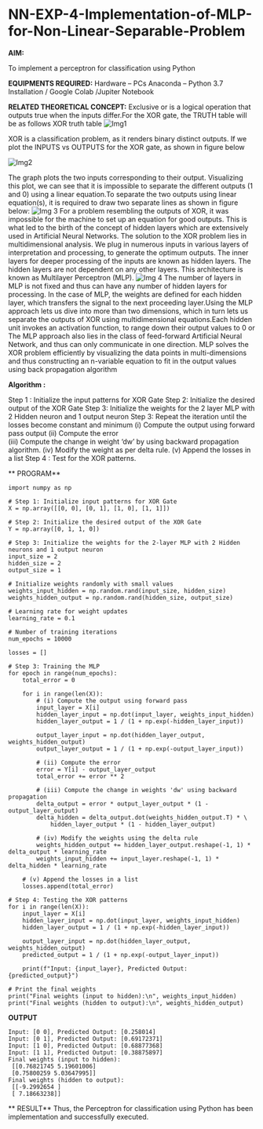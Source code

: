 # NN-EXP-4-Implementation-of-MLP-for-Non-Linear-Separable-Problem
**AIM:**

To implement a perceptron for classification using Python

**EQUIPMENTS REQUIRED:**
Hardware – PCs
Anaconda – Python 3.7 Installation / Google Colab /Jupiter Notebook

**RELATED THEORETICAL CONCEPT:**
Exclusive or is a logical operation that outputs true when the inputs differ.For the XOR gate, the TRUTH table will be as follows
XOR truth table
![Img1](https://user-images.githubusercontent.com/112920679/195774720-35c2ed9d-d484-4485-b608-d809931a28f5.gif)

XOR is a classification problem, as it renders binary distinct outputs. If we plot the INPUTS vs OUTPUTS for the XOR gate, as shown in figure below

![Img2](https://user-images.githubusercontent.com/112920679/195774898-b0c5886b-3d58-4377-b52f-73148a3fe54d.gif)

The graph plots the two inputs corresponding to their output. Visualizing this plot, we can see that it is impossible to separate the different outputs (1 and 0) using a linear equation.To separate the two outputs using linear equation(s), it is required to draw two separate lines as shown in figure below:
![Img 3](https://user-images.githubusercontent.com/112920679/195775012-74683270-561b-4a3a-ac62-cf5ddfcf49ca.gif)
For a problem resembling the outputs of XOR, it was impossible for the machine to set up an equation for good outputs. This is what led to the birth of the concept of hidden layers which are extensively used in Artificial Neural Networks. The solution to the XOR problem lies in multidimensional analysis. We plug in numerous inputs in various layers of interpretation and processing, to generate the optimum outputs.
The inner layers for deeper processing of the inputs are known as hidden layers. The hidden layers are not dependent on any other layers. This architecture is known as Multilayer Perceptron (MLP).
![Img 4](https://user-images.githubusercontent.com/112920679/195775183-1f64fe3d-a60e-4998-b4f5-abce9534689d.gif)
The number of layers in MLP is not fixed and thus can have any number of hidden layers for processing. In the case of MLP, the weights are defined for each hidden layer, which transfers the signal to the next proceeding layer.Using the MLP approach lets us dive into more than two dimensions, which in turn lets us separate the outputs of XOR using multidimensional equations.Each hidden unit invokes an activation function, to range down their output values to 0 or The MLP approach also lies in the class of feed-forward Artificial Neural Network, and thus can only communicate in one direction. MLP solves the XOR problem efficiently by visualizing the data points in multi-dimensions and thus constructing an n-variable equation to fit in the output values using back propagation algorithm

**Algorithm :**

Step 1 : Initialize the input patterns for XOR Gate
Step 2: Initialize the desired output of the XOR Gate
Step 3: Initialize the weights for the 2 layer MLP with 2 Hidden neuron 
              and 1 output neuron
Step 3: Repeat the  iteration  until the losses become constant and 
              minimum
              (i)  Compute the output using forward pass output
              (ii) Compute the error  
		          (iii) Compute the change in weight ‘dw’ by using backward 
                     propagation algorithm.
             (iv) Modify the weight as per delta rule.
             (v)   Append the losses in a list
Step 4 : Test for the XOR patterns.

** PROGRAM** 
```
import numpy as np

# Step 1: Initialize input patterns for XOR Gate
X = np.array([[0, 0], [0, 1], [1, 0], [1, 1]])

# Step 2: Initialize the desired output of the XOR Gate
Y = np.array([0, 1, 1, 0])

# Step 3: Initialize the weights for the 2-layer MLP with 2 Hidden neurons and 1 output neuron
input_size = 2
hidden_size = 2
output_size = 1

# Initialize weights randomly with small values
weights_input_hidden = np.random.rand(input_size, hidden_size)
weights_hidden_output = np.random.rand(hidden_size, output_size)

# Learning rate for weight updates
learning_rate = 0.1

# Number of training iterations
num_epochs = 10000

losses = []

# Step 3: Training the MLP
for epoch in range(num_epochs):
    total_error = 0

    for i in range(len(X)):
        # (i) Compute the output using forward pass
        input_layer = X[i]
        hidden_layer_input = np.dot(input_layer, weights_input_hidden)
        hidden_layer_output = 1 / (1 + np.exp(-hidden_layer_input))

        output_layer_input = np.dot(hidden_layer_output, weights_hidden_output)
        output_layer_output = 1 / (1 + np.exp(-output_layer_input))

        # (ii) Compute the error
        error = Y[i] - output_layer_output
        total_error += error ** 2

        # (iii) Compute the change in weights 'dw' using backward propagation
        delta_output = error * output_layer_output * (1 - output_layer_output)
        delta_hidden = delta_output.dot(weights_hidden_output.T) * \
            hidden_layer_output * (1 - hidden_layer_output)

        # (iv) Modify the weights using the delta rule
        weights_hidden_output += hidden_layer_output.reshape(-1, 1) * delta_output * learning_rate
        weights_input_hidden += input_layer.reshape(-1, 1) * delta_hidden * learning_rate

    # (v) Append the losses in a list
    losses.append(total_error)

# Step 4: Testing the XOR patterns
for i in range(len(X)):
    input_layer = X[i]
    hidden_layer_input = np.dot(input_layer, weights_input_hidden)
    hidden_layer_output = 1 / (1 + np.exp(-hidden_layer_input))

    output_layer_input = np.dot(hidden_layer_output, weights_hidden_output)
    predicted_output = 1 / (1 + np.exp(-output_layer_input))

    print(f"Input: {input_layer}, Predicted Output: {predicted_output}")

# Print the final weights
print("Final weights (input to hidden):\n", weights_input_hidden)
print("Final weights (hidden to output):\n", weights_hidden_output)
```
 **OUTPUT** 
```
Input: [0 0], Predicted Output: [0.258014]
Input: [0 1], Predicted Output: [0.69172371]
Input: [1 0], Predicted Output: [0.68877368]
Input: [1 1], Predicted Output: [0.38875897]
Final weights (input to hidden):
 [[0.76821745 5.19601006]
 [0.75800259 5.03647995]]
Final weights (hidden to output):
 [[-9.2992654 ]
 [ 7.18663238]]
```
** RESULT**
Thus, the Perceptron for classification using Python has been implementation and successfully executed.
